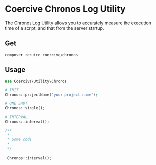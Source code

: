 Coercive Chronos Log Utility
============================

The Chronos Log Utility allows you to accurately measure the execution time of a script, and that from the server startup.

Get
---
```
composer require coercive/chronos
```

Usage
-----
```php
use Coercive\Utility\Chronos

# INIT
Chronos::projectName('your project name');

# ONE SHOT
Chronos::single();

# INTERVAL
Chronos::interval();

/**
 * ...
 * Some code
 * ...
 */
 
 Chronos::interval();

```
